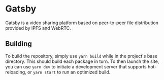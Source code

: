 # Gatsby

Gatsby is a video sharing platform based on peer-to-peer file distribution
provided by IPFS and WebRTC.

## Building

To build the repository, simply use `yarn build` while in the project's base
directory. This should build each package in turn. To then launch the site,
you can use `yarn dev` to initiate a development server that supports
hot-reloading, or `yarn start` to run an optimized build.
